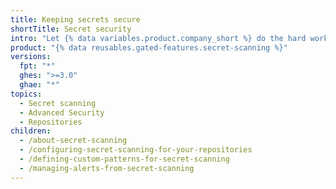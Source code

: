 ```yaml
---
title: Keeping secrets secure
shortTitle: Secret security
intro: "Let {% data variables.product.company_short %} do the hard work of ensuring that tokens, private keys, and other code secrets are not exposed in your repository."
product: "{% data reusables.gated-features.secret-scanning %}"
versions:
  fpt: "*"
  ghes: ">=3.0"
  ghae: "*"
topics:
  - Secret scanning
  - Advanced Security
  - Repositories
children:
  - /about-secret-scanning
  - /configuring-secret-scanning-for-your-repositories
  - /defining-custom-patterns-for-secret-scanning
  - /managing-alerts-from-secret-scanning
---
```

